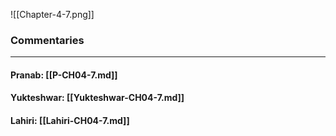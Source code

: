 ![[Chapter-4-7.png]]

### Commentaries

---

#### Pranab: [[P-CH04-7.md]]

#### Yukteshwar: [[Yukteshwar-CH04-7.md]]

#### Lahiri: [[Lahiri-CH04-7.md]]
